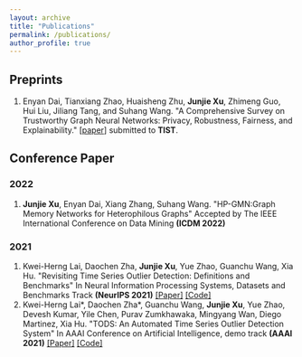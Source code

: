 ```yaml
---
layout: archive
title: "Publications"
permalink: /publications/
author_profile: true
---
```


<!-- {% if author.googlescholar %}
  You can also find my articles on <u><a href="{{author.googlescholar}}">my Google Scholar profile</a>.</u>
{% endif %}

{% include base_path %}

{% for post in site.publications reversed %}
  {% include archive-single.html %}
{% endfor %} -->

## Preprints
1. Enyan Dai, Tianxiang Zhao, Huaisheng Zhu, **Junjie Xu**, Zhimeng Guo, Hui Liu, Jiliang Tang, and Suhang Wang. "A Comprehensive Survey on Trustworthy Graph Neural Networks: Privacy, Robustness, Fairness, and Explainability." \[[paper](https://arxiv.org/pdf/2204.08570.pdf)] submitted to **TIST**.



## Conference Paper

### 2022
1. **Junjie Xu**, Enyan Dai, Xiang Zhang, Suhang Wang. "HP-GMN:Graph Memory Networks for Heterophilous Graphs" Accepted by The IEEE International Conference on Data Mining **(ICDM 2022)**

### 2021
1. Kwei-Herng Lai, Daochen Zha, **Junjie Xu**, Yue Zhao, Guanchu Wang, Xia Hu. "Revisiting Time Series Outlier Detection: Definitions and Benchmarks" In Neural Information Processing Systems, Datasets and Benchmarks Track **(NeurIPS 2021)** [[Paper]](https://openreview.net/pdf?id=r8IvOsnHchr) [[Code]](https://github.com/datamllab/tods)
2. Kwei-Herng Lai*, Daochen Zha*, Guanchu Wang, **Junjie Xu**, Yue Zhao, Devesh Kumar, Yile Chen, Purav Zumkhawaka, Mingyang Wan, Diego Martinez, Xia Hu. "TODS: An Automated Time Series Outlier Detection System" In AAAI Conference on Artificial Intelligence, demo track **(AAAI 2021)** [[Paper]](https://arxiv.org/pdf/2009.09822.pdf) [[Code]](https://github.com/datamllab/tods)



